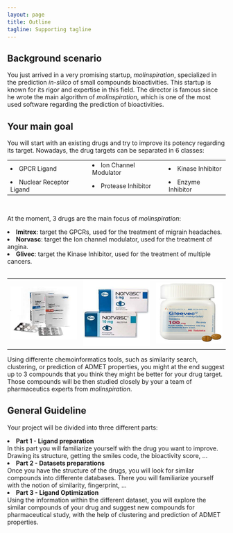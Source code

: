 ```yaml
---
layout: page
title: Outline
tagline: Supporting tagline
---
```


## Background scenario
You just arrived in a very promising startup, <i>molinspiration</i>, specialized in the prediction <i>in-silico</i> of small compounds bioactivities. This startup is known for its rigor and expertise in this field. The director is famous since he wrote the main algorithm of <i>molinspiration</i>, which is one of the most used software regarding the prediction of bioactivities.

## Your main goal
You will start with an existing drugs and try to improve its potency regarding its target.
Nowadays, the drug targets can be separated in 6 classes:

<table style="width: 100%;">
<tr>
<td><li>GPCR Ligand</li></td>
<td><li>Ion Channel Modulator</li></td>
<td><li>Kinase Inhibitor</li></td>
</tr>
<tr>
<td><li>Nuclear Receptor Ligand</li></td>
<td><li>Protease Inhibitor</li></td>
<td><li>Enzyme Inhibitor</li></td>
</tr>
</table>
<br/>

At the moment, 3 drugs are the main focus of <i>molinspiration</i>:
<li><b>Imitrex</b>: target the GPCRs, used for the treatment of migrain headaches.</li>
<li><b>Norvasc</b>: target the Ion channel modulator, used for the treatment of angina.</li>
<li><b>Glivec</b>: target the Kinase Inhibitor, used for the treatment of multiple cancers.</li>
<br/>
<table style="width: 100%;">
<tr>
<td><img src="/img/imitrex.jpg" width="160"/></td>
<td><img src="/img/norvasc.jpg" width="160"/></td>
<td><img src="/img/gleevec.jpg" width="160" height="140"/></td>
</tr>
</table>
Using differente chemoinformatics tools, such as similarity search, clustering, or prediction of ADMET properties, you might at the end suggest up to 3 compounds that you think they might be better for your drug target. Those compounds will be then studied closely by your a team of pharmaceutics experts from <i>molinspiration</i>.

## General Guideline

Your project will be divided into three different parts:
<li><b>Part 1 - Ligand preparation</b></li>
In this part you will familiarize yourself with the drug you want to improve. Drawing its structure, getting the smiles code, the bioactivity score, ...

<li><b>Part 2 - Datasets preparations</b></li>
Once you have the structure of the drugs, you will look for similar compounds into differente databases. There you will familiarize yourself with the notion of similarity, fingerprint, ...
<li><b>Part 3 - Ligand Optimization</b></li>
Using the information within the different dataset, you will explore the similar compounds of your drug and suggest new compounds for pharmaceutical study, with the help of clustering and prediction of ADMET properties.
